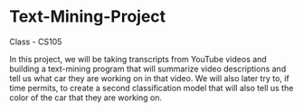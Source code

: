 # Text-Mining-Project
Class - CS105

In this project, we will be taking transcripts from YouTube videos and building a text-mining program that will summarize video descriptions and tell us what car they are working on in that video.
We will also later try to, if time permits, to create a second classification model that will also tell us the color of the car that they are working on.

